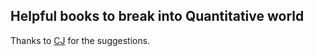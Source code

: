 ## Helpful books to break into Quantitative world
Thanks to [CJ](https://www.youtube.com/@CodingJesus) for the suggestions.